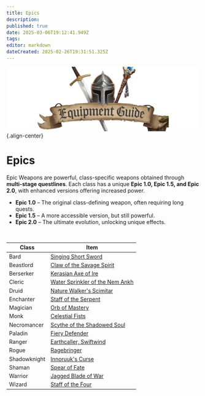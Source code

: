 ```yaml
---
title: Epics
description: 
published: true
date: 2025-03-06T19:12:41.949Z
tags: 
editor: markdown
dateCreated: 2025-02-26T19:31:51.325Z
---
```


![equipmentguidebanner.webp](/equipmentguidebanner.webp){.align-center}

# Epics

Epic Weapons are powerful, class-specific weapons obtained through **multi-stage questlines**. Each class has a unique **Epic 1.0, Epic 1.5, and Epic 2.0**, with enhanced versions offering increased power.

- **Epic 1.0** – The original class-defining weapon, often requiring long quests.  
- **Epic 1.5** – A more accessible version, but still powerful.  
- **Epic 2.0** – The ultimate evolution, unlocking unique effects.  

<br>

Class|Item
---|---
Bard|[Singing Short Sword](/equipment-guide/epics/brd-epic)
Beastlord|[Claw of the Savage Spirit](/equipment-guide/epics/bst-epic)
Berserker|[Kerasian Axe of Ire](/equipment-guide/epics/ber-epic)
Cleric|[Water Sprinkler of the Nem Ankh](/equipment-guide/epics/clr-epic)
Druid|[Nature Walker's Scimitar](/equipment-guide/epics/dru-epic)
Enchanter|[Staff of the Serpent](/equipment-guide/epics/enc-epic)
Magician|[Orb of Mastery](/equipment-guide/epics/mag-epic)
Monk|[Celestial Fists](/equipment-guide/epics/mnk-epic)
Necromancer|[Scythe of the Shadowed Soul](/equipment-guide/epics/nec-epic)
Paladin|[Fiery Defender](/equipment-guide/epics/pal-epic)
Ranger|[Earthcaller, Swiftwind](/equipment-guide/epics/rng-epic)
Rogue|[Ragebringer](/equipment-guide/epics/rog-epic)
Shadowknight|[Innoruuk's Curse](/equipment-guide/epics/shd-epic)
Shaman|[Spear of Fate](/equipment-guide/epics/shm-epic)
Warrior|[Jagged Blade of War](/equipment-guide/epics/war-epic)
Wizard|[Staff of the Four](/equipment-guide/epics/wiz-epic)
